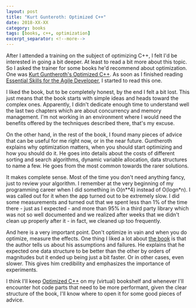 ```yaml
---
layout: post
title: "Kurt Gunteroth: Optimized C++"
date: 2018-XX-XX
category: books
tags: [books, c++, optimization]
excerpt_separator: <!--more-->
---
```

After I attended a training on the subject of optimizing C++, I felt I'd be interested in going a bit deeper. At least to read a bit more about this topic. So I asked the trainer for some books he'd recommend about optimization. One was [Kurt Guntheroth's Optimized C++](https://amzn.to/2vGyHRT). As soon as I finished reading [Essential Skills for the Agile Developer](/blog/2018/06/27/essential-skills-for-the-agile-developer), I started to read this one.
<!--more-->

I liked the book, but to be completely honest, by the end I felt a bit lost. This just means that the book starts with simple ideas and heads toward the complex ones. Apparently, I didn't dedicate enough time to understand well the last two chapters which are about concurrency and memory management. I'm not working in an environment where I would need the benefits offered by the techniques described there, that's my excuse.

On the other hand, in the rest of the book, I found many pieces of advice that can be useful for me right now, or in the near future. Guntheroth explains why optimization matters, when you should start optimizing and how you should do it. He goes into details about the costs of different sorting and search algorithms, dynamic variable allocation, data structures to name a few. He goes from the most common towards the rarer solutions.

It makes complete sense. Most of the time you don't need anything fancy, just to review your algorithm. I remember at the very beginning of my programming career when I did something in O(n**4) instead of O(logn*n). I was called out for it when the app turned out to be extremely slow. I did some measurements and turned out that we spent less than 1% of the time there - just as I expected - and more than 95% in a third party library which was not so well documented and we realized after weeks that we didn't clean up properly after it - in fact, we cleaned up too frequently.

And here is a very important point. Don't optimize in vain and when you do optimize, measure the effects. One thing I liked a lot about [the book](https://amzn.to/2vGyHRT) is that the author tells us about his assumptions and failures. He explains that he expected one data structure to be better than the other by orders of magnitudes but it ended up being just a bit faster. Or in other cases, even slower. This gives him credibility and emphasizes the importance of experiments.

I think I'll keep [Optimized C++](https://amzn.to/2vGyHRT) on my (virtual) bookshelf and whenever I'll encounter hot code parts that need to be more performant, given the clear structure of the book, I'll know where to open it for some good pieces of advice.